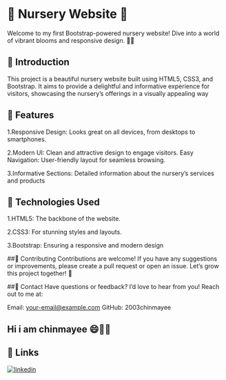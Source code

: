 
#  🌸 Nursery Website 🌿

Welcome to my first Bootstrap-powered nursery website! Dive into a world of vibrant blooms and responsive design. 🌼✨



## 🌷 Introduction
This project is a beautiful nursery website built using HTML5, CSS3, and Bootstrap. It aims to provide a delightful and informative experience for visitors, showcasing the nursery’s offerings in a visually appealing way

##  🌼 Features
1.Responsive Design: Looks great on all devices, from desktops to smartphones.

2.Modern UI: Clean and attractive design to engage visitors.
Easy Navigation: User-friendly layout for seamless browsing.

3.Informative Sections: Detailed information about the nursery’s services and products

##   🌿 Technologies Used
1.HTML5: The backbone of the website.

2.CSS3: For stunning styles and layouts.

3.Bootstrap: Ensuring a responsive and modern design


##🌺 Contributing
Contributions are welcome! If you have any suggestions or improvements, please create a pull request or open an issue. Let’s grow this project together! 🌱

##🌷 Contact
Have questions or feedback? I’d love to hear from you! Reach out to me at:

Email: your-email@example.com
GitHub: 2003chinmayee




## Hi i am chinmayee 😄👩‍💻



## 🔗 Links

[![linkedin](https://img.shields.io/badge/linkedin-0A66C2?style=for-the-badge&logo=linkedin&logoColor=white)](https://www.linkedin.com/in/chinmayee-patil-64a433269?utm_source=share&utm_campaign=share_via&utm_content=profile&utm_medium=android_app/)


